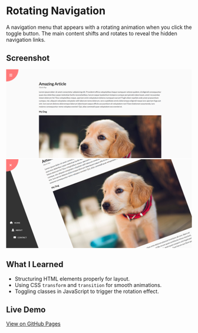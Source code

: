 # Rotating Navigation

A navigation menu that appears with a rotating animation when you click the toggle button. The main content shifts and rotates to reveal the hidden navigation links.

## Screenshot
![Rotating Navigation Screenshot](screenshot.png)
![Rotating Navigation Screenshot](screenshot2.png)

## What I Learned
- Structuring HTML elements properly for layout.
- Using CSS `transform` and `transition` for smooth animations.
- Toggling classes in JavaScript to trigger the rotation effect.

## Live Demo
[View on GitHub Pages](https://augusta08.github.io/50-projects-50-days/)
